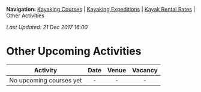 **Navigation:** [Kayaking Courses](index) &#124; [Kayaking Expeditions](expedition) &#124; [Kayak Rental Rates](rental) &#124; Other Activities

_Last Updated: 21 Dec 2017 16:00_
# Other Upcoming Activities

Activity | Date | Venue | Vacancy
:---:|:---:|:---:|:---:
No upcoming courses yet|-|-|-

